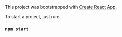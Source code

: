 This project was bootstrapped with [Create React App](https://github.com/facebook/create-react-app).

To start a project, just run:

### `npm start`
